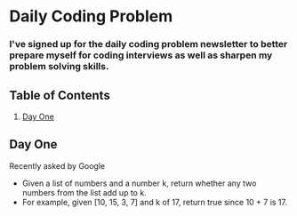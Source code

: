 # Daily Coding Problem
### I've signed up for the daily coding problem newsletter to better prepare myself for coding interviews as well as sharpen my problem solving skills.

## Table of Contents
1. [Day One](#day-one)

## Day One 
Recently asked by Google

- Given a list of numbers and a number k, return whether any two numbers from the list add up to k.
- For example, given [10, 15, 3, 7] and k of 17, return true since 10 + 7 is 17.
